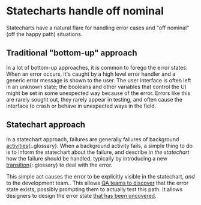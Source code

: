 # Statecharts handle off nominal

Statecharts have a natural flare for handling error cases and "off nominal" (off the happy path) situations.

## Traditional "bottom-up" approach

In a lot of bottom-up approaches, it is common to forego the error states: When an error occurs, it's caught by a high level error handler and a generic error message is shown to the user.  The user interface is often left in an unknown state; the booleans and other variables that control the UI might be set in some unexpected way because of the error.  Errors like this are rarely sought out, they rarely appear in testing, and often cause the interface to crash or behave in unexpected ways in the field.

## Statechart approach

In a statechart approach, failures are generally failures of background [activities](glossary/activity.html){:.glossary}.  When a background activity fails, a simple thing to do is to inform the statechart about the failure, and describe _in the statechart_ how the failure should be handled, typically by introducing a new [transition](glossary/transition.html){:.glossary} to deal with the error.

This simple act causes the error to be explicitly visible in the statechart, _and_ to the development team..  This allows [QA teams to discover](benefit-qa-exploration-tool.html) that the error state exists, possibly prompting them to actually test this path.  It allows designers to design the error state [that has been uncovered](benefit-all-states-explored.html).

